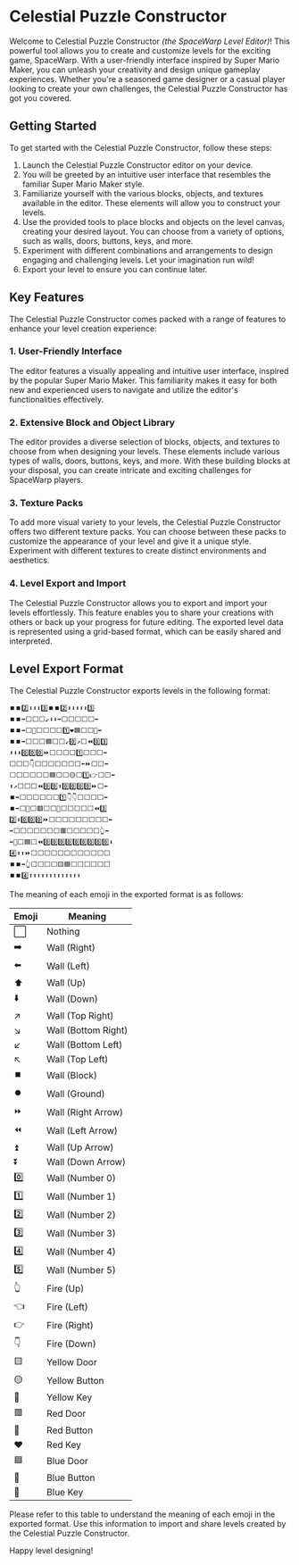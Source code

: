 # Celestial Puzzle Constructor

Welcome to Celestial Puzzle Constructor *(the SpaceWarp Level Editor)*! This powerful tool allows you to create and customize levels for the exciting game, SpaceWarp. With a user-friendly interface inspired by Super Mario Maker, you can unleash your creativity and design unique gameplay experiences. Whether you're a seasoned game designer or a casual player looking to create your own challenges, the Celestial Puzzle Constructor has got you covered.

## Getting Started

To get started with the Celestial Puzzle Constructor, follow these steps:

1. Launch the Celestial Puzzle Constructor editor on your device.
2. You will be greeted by an intuitive user interface that resembles the familiar Super Mario Maker style.
3. Familiarize yourself with the various blocks, objects, and textures available in the editor. These elements will allow you to construct your levels.
4. Use the provided tools to place blocks and objects on the level canvas, creating your desired layout. You can choose from a variety of options, such as walls, doors, buttons, keys, and more.
5. Experiment with different combinations and arrangements to design engaging and challenging levels. Let your imagination run wild!
6. Export your level to ensure you can continue later.

## Key Features

The Celestial Puzzle Constructor comes packed with a range of features to enhance your level creation experience:

### 1. User-Friendly Interface

The editor features a visually appealing and intuitive user interface, inspired by the popular Super Mario Maker. This familiarity makes it easy for both new and experienced users to navigate and utilize the editor's functionalities effectively.

### 2. Extensive Block and Object Library

The editor provides a diverse selection of blocks, objects, and textures to choose from when designing your levels. These elements include various types of walls, doors, buttons, keys, and more. With these building blocks at your disposal, you can create intricate and exciting challenges for SpaceWarp players.

### 3. Texture Packs

To add more visual variety to your levels, the Celestial Puzzle Constructor offers two different texture packs. You can choose between these packs to customize the appearance of your level and give it a unique style. Experiment with different textures to create distinct environments and aesthetics.

### 4. Level Export and Import

The Celestial Puzzle Constructor allows you to export and import your levels effortlessly. This feature enables you to share your creations with others or back up your progress for future editing. The exported level data is represented using a grid-based format, which can be easily shared and interpreted.

## Level Export Format

The Celestial Puzzle Constructor exports levels in the following format:

```
⏹️⏹️2️⃣⬇️⬇️⬇️3️⃣⏹️⏹️2️⃣⬇️⬇️⬇️⬇️⬇️3️⃣
⏹️⏹️➡️⬜⬜⬜↙️⬇️⬇️➡️⬜⬜⬜⬜⬜⬅️
⏹️⏹️➡️⬜💙⬜⬜⬜⬜1️⃣❤️🟦⬜⬜🔵⬅️
⏹️⏹️➡️⬜⬜⬜🟦⬜⬜↙️0️⃣↗️⬜⏪0️⃣3️⃣
⬇️⬇️⬇️0️⃣0️⃣0️⃣⏩⬜⬜⬜⬜1️⃣⬜⬜⬜⬅️
⬜⬜⬜👇⬜⬜⬜⬜⬜⬜⬜⬅️⏩⬜⬜⬅️
⬜⬜⬜⬜⬜⬜🟦⬜⬜🟡⬜1️⃣👉⬜⬜⬅️
⬆️↗️⬜⬜⬜⏪0️⃣0️⃣⬆️0️⃣0️⃣0️⃣0️⃣⏩⬜⬅️
⏹️➡️⬜⬜⬜⬜⬜⬜1️⃣👇👇⬜⬜⬜⬜⬅️
⏹️➡️⬜🔴⬜🟥⬜⬜⏬⬜⬜⬜⬜⬜⏪3️⃣
2️⃣⬇️0️⃣0️⃣0️⃣⏩⬜⬜⬜⬜⬜⬜⬜⬜⬜⬅️
➡️⬜⬜⬜⬜⬜⬜⬜🟥⬜⬜⬜⬜⬜👆⬅️
➡️🔵⬜🟦⬜⏪0️⃣0️⃣0️⃣0️⃣0️⃣0️⃣0️⃣0️⃣0️⃣⬇️
4️⃣⬆️⬆️⏩⬜⬜⬜⬜⬜⬜⬜⬜⬜⬜⬜⬜
⏹️⏹️➡️👆⬜⬜⬜⬜🟨🟦⬜⬜⬜⬜⬜⬜
⏹️⏹️4️⃣⬆️⬆️⬆️⬆️⬆️⬆️⬆️⬆️⬆️⬆️⬆️⬆️⬆️
```

The meaning of each emoji in the exported format is as follows:

| Emoji  | Meaning               |
|--------|-----------------------|
| ⬜     | Nothing               |
| ➡️     | Wall (Right)          |
| ⬅️     | Wall (Left)           |
| ⬆️     | Wall (Up)             |
| ⬇️     | Wall (Down)           |
| ↗️     | Wall (Top Right)      |
| ↘️     | Wall (Bottom Right)   |
| ↙️     | Wall (Bottom Left)    |
| ↖️     | Wall (Top Left)       |
| ⏹️     | Wall (Block)          |
| ⏺️     | Wall (Ground)         |
| ⏩     | Wall (Right Arrow)    |
| ⏪     | Wall (Left Arrow)     |
| ⏫     | Wall (Up Arrow)       |
| ⏬     | Wall (Down Arrow)     |
| 0️⃣     | Wall (Number 0)       |
| 1️⃣     | Wall (Number 1)       |
| 2️⃣     | Wall (Number 2)       |
| 3️⃣     | Wall (Number 3)       |
| 4️⃣     | Wall (Number 4)       |
| 5️⃣     | Wall (Number 5)       |
| 👆     | Fire (Up)             |
| 👈     | Fire (Left)           |
| 👉     | Fire (Right)          |
| 👇     | Fire (Down)           |
| 🟨     | Yellow Door           |
| 🟡     | Yellow Button         |
| 💛     | Yellow Key            |
| 🟥     | Red Door              |
| 🔴     | Red Button            |
| ❤️     | Red Key               |
| 🟦     | Blue Door             |
| 🔵     | Blue Button           |
| 💙     | Blue Key              |

Please refer to this table to understand the meaning of each emoji in the exported format. Use this information to import and share levels created by the Celestial Puzzle Constructor.

Happy level designing!